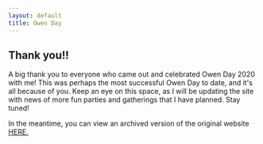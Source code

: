 ```yaml
---
layout: default
title: Owen Day
---
```


## Thank you!!

A big thank you to everyone who came out and celebrated Owen Day 2020 with me! This was perhaps the most successful Owen Day
to date, and it's all because of you. Keep an eye on this space, as I will be updating the site with news of more
fun parties and gatherings that I have planned. Stay tuned!


In the meantime, you can view an archived version of the original website [HERE.](/owenday2020)
